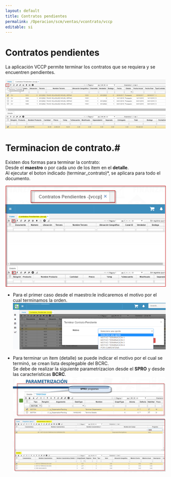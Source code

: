 ```yaml
---
layout: default
title: Contratos pendientes
permalink: /Operacion/scm/ventas/vcontrato/vccp
editable: si
---
```


# Contratos pendientes

La aplicación VCCP permite terminar los contratos que se requiera y se encuentren pendientes.  

![](vccp.png)

# Terminacion de contrato.#  
Existen dos formas para terminar la contrato:  
Desde el **maestro** o por cada uno de los item en el **detalle**.  
Al ejecutar el boton indicado (terminar_contrato)*, se aplicara para todo el documento.  

![](vccp2.png)  
* Para el primer caso desde el maestro:le indicaremos el motivo por el cual terminamos la orden.  
![](vccp3.png)  

* Para terminar un ítem (detalle) se puede indicar el motivo por el cual se terminó, se crean lista desplegable del BCRC.  
	Se debe de realizar la siguiente parametrizacion desde el **SPRO** y desde las caracteristicas **BCRC**.  
	![](vccp4.png)  




